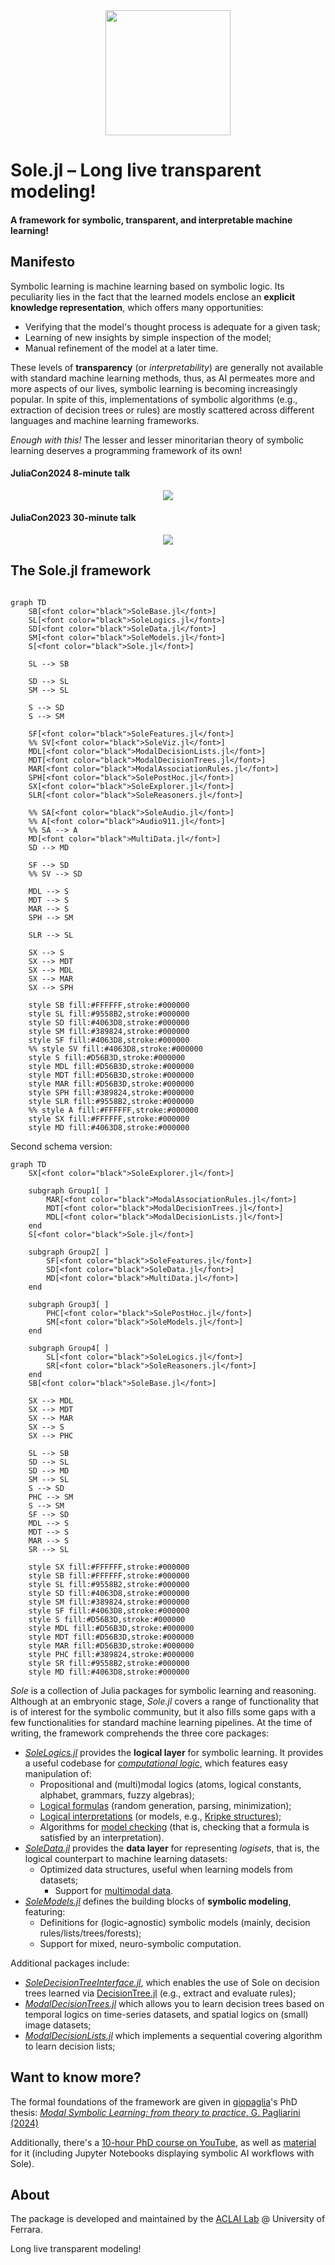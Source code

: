 <div align="center"><a href="https://github.com/aclai-lab/Sole.jl"><img src="logo.png" alt="" title="This package is part of Sole.jl" width="200"></a></div>

# Sole.jl – Long live transparent modeling!
#### A framework for symbolic, transparent, and interpretable machine learning!

<!-- 
TODO:
[![Stable](https://img.shields.io/badge/docs-stable-blue.svg)](https://aclai-lab.github.io/Sole.jl/stable)
[![Dev](https://img.shields.io/badge/docs-dev-blue.svg)](https://aclai-lab.github.io/Sole.jl/dev)
 -->
<!-- [![Build Status](https://api.cirrus-ci.com/github/aclai-lab/Sole.jl.svg?branch=master)](https://cirrus-ci.com/github/aclai-lab/Sole.jl)
[![Coverage](https://codecov.io/gh/aclai-lab/Sole.jl/branch/master/graph/badge.svg)](https://codecov.io/gh/aclai-lab/Sole.jl)
[![Coverage](https://coveralls.io/repos/github/aclai-lab/Sole.jl/badge.svg?branch=master)](https://coveralls.io/github/aclai-lab/Sole.jl?branch=master)
[![Code Style: Blue](https://img.shields.io/badge/code%20style-blue-4495d1.svg)](https://github.com/invenia/BlueStyle) -->
<!-- [![ColPrac: Contributor's Guide on Collaborative Practices for Community Packages](https://img.shields.io/badge/ColPrac-Contributor's%20Guide-blueviolet)](https://github.com/SciML/ColPrac) -->



## Manifesto

Symbolic learning is machine learning based on symbolic logic. Its peculiarity lies in the fact that the learned models enclose an **explicit knowledge representation**, which offers many opportunities:
- Verifying that the model's thought process is adequate for a given task;
- Learning of new insights by simple inspection of the model;
- Manual refinement of the model at a later time.

These levels of **transparency** (or *interpretability*) are generally not available with standard machine learning methods, thus, as AI permeates more and more aspects of our lives, symbolic learning is becoming increasingly popular. In spite of this, implementations of symbolic algorithms (e.g., extraction of decision trees or rules) are mostly scattered across different languages and machine learning frameworks.

*Enough with this!* The lesser and lesser minoritarian theory of symbolic learning deserves a programming framework of its own!

#### JuliaCon2024 8-minute talk
<div align="center">
<a target="_blank" href="https://youtu.be/pfejOC_T5cQ">
  <img src="https://img.youtube.com/vi/pfejOC_T5cQ/0.jpg">
</a>
</div>

#### JuliaCon2023 30-minute talk
<div align="center">
<a target="_blank" href="https://youtu.be/HTRhOmQIObg">
  <img src="https://img.youtube.com/vi/HTRhOmQIObg/0.jpg">
</a>
</div>

## The Sole.jl framework

```mermaid

graph TD
    SB[<font color="black">SoleBase.jl</font>]
    SL[<font color="black">SoleLogics.jl</font>]
    SD[<font color="black">SoleData.jl</font>]
    SM[<font color="black">SoleModels.jl</font>]
    S[<font color="black">Sole.jl</font>]

    SL --> SB

    SD --> SL
    SM --> SL

    S --> SD
    S --> SM

    SF[<font color="black">SoleFeatures.jl</font>]
    %% SV[<font color="black">SoleViz.jl</font>]
    MDL[<font color="black">ModalDecisionLists.jl</font>]
    MDT[<font color="black">ModalDecisionTrees.jl</font>]
    MAR[<font color="black">ModalAssociationRules.jl</font>]
    SPH[<font color="black">SolePostHoc.jl</font>]
    SX[<font color="black">SoleExplorer.jl</font>]
    SLR[<font color="black">SoleReasoners.jl</font>]

    %% SA[<font color="black">SoleAudio.jl</font>]
    %% A[<font color="black">Audio911.jl</font>]
    %% SA --> A
    MD[<font color="black">MultiData.jl</font>]
    SD --> MD

    SF --> SD
    %% SV --> SD

    MDL --> S
    MDT --> S
    MAR --> S
    SPH --> SM

    SLR --> SL

    SX --> S
    SX --> MDT
    SX --> MDL
    SX --> MAR
    SX --> SPH

    style SB fill:#FFFFFF,stroke:#000000
    style SL fill:#9558B2,stroke:#000000
    style SD fill:#4063D8,stroke:#000000
    style SM fill:#389824,stroke:#000000
    style SF fill:#4063D8,stroke:#000000
    %% style SV fill:#4063D8,stroke:#000000
    style S fill:#D56B3D,stroke:#000000
    style MDL fill:#D56B3D,stroke:#000000
    style MDT fill:#D56B3D,stroke:#000000
    style MAR fill:#D56B3D,stroke:#000000
    style SPH fill:#389824,stroke:#000000
    style SLR fill:#9558B2,stroke:#000000
    %% style A fill:#FFFFFF,stroke:#000000
    style SX fill:#FFFFFF,stroke:#000000
    style MD fill:#4063D8,stroke:#000000

```

Second schema version:
```mermaid
graph TD
    SX[<font color="black">SoleExplorer.jl</font>]

    subgraph Group1[ ]
        MAR[<font color="black">ModalAssociationRules.jl</font>]
        MDT[<font color="black">ModalDecisionTrees.jl</font>]
        MDL[<font color="black">ModalDecisionLists.jl</font>]
    end
    S[<font color="black">Sole.jl</font>]

    subgraph Group2[ ]
        SF[<font color="black">SoleFeatures.jl</font>]
        SD[<font color="black">SoleData.jl</font>]
        MD[<font color="black">MultiData.jl</font>]
    end

    subgraph Group3[ ]
        PHC[<font color="black">SolePostHoc.jl</font>]
        SM[<font color="black">SoleModels.jl</font>]
    end

    subgraph Group4[ ]
        SL[<font color="black">SoleLogics.jl</font>]
        SR[<font color="black">SoleReasoners.jl</font>]
    end
    SB[<font color="black">SoleBase.jl</font>]

    SX --> MDL 
    SX --> MDT
    SX --> MAR
    SX --> S
    SX --> PHC

    SL --> SB
    SD --> SL
    SD --> MD
    SM --> SL
    S --> SD
    PHC --> SM
    S --> SM
    SF --> SD
    MDL --> S
    MDT --> S
    MAR --> S
    SR --> SL

    style SX fill:#FFFFFF,stroke:#000000
    style SB fill:#FFFFFF,stroke:#000000
    style SL fill:#9558B2,stroke:#000000
    style SD fill:#4063D8,stroke:#000000
    style SM fill:#389824,stroke:#000000
    style SF fill:#4063D8,stroke:#000000
    style S fill:#D56B3D,stroke:#000000
    style MDL fill:#D56B3D,stroke:#000000
    style MDT fill:#D56B3D,stroke:#000000
    style MAR fill:#D56B3D,stroke:#000000
    style PHC fill:#389824,stroke:#000000
    style SR fill:#9558B2,stroke:#000000
    style MD fill:#4063D8,stroke:#000000
```

*Sole* is a collection of Julia packages for symbolic learning and reasoning.
Although at an embryonic stage, *Sole.jl* covers a range of functionality that is of interest for the symbolic community, but it also fills some gaps with a few functionalities for standard machine learning pipelines. At the time of writing, the framework comprehends the three core packages:
+ [*SoleLogics.jl*](https://github.com/aclai-lab/SoleLogics.jl) provides the **logical layer** for symbolic learning. It provides a useful codebase for [*computational logic*](https://en.wikipedia.org/wiki/Computational_logic), which features easy manipulation of:
	+ Propositional and (multi)modal logics (atoms, logical constants, alphabet, grammars, fuzzy algebras);
	+ [Logical formulas](https://en.wikipedia.org/wiki/Well-formed_formula) (random generation, parsing, minimization);
	+ [Logical interpretations](https://en.wikipedia.org/wiki/Interpretation_(logic)) (or models, e.g., [Kripke structures](https://en.wikipedia.org/wiki/Kripke_structure_(model_checking)));
	+ Algorithms for [model checking](https://en.wikipedia.org/wiki/Model_checking) (that is, checking that a formula is satisfied by an interpretation).
+ [*SoleData.jl*](https://github.com/aclai-lab/SoleData.jl) provides the **data layer** for representing *logisets*, that is, the logical counterpart to machine learning datasets:
 	+ Optimized data structures, useful when learning models from datasets;
        + Support for [multimodal data](https://en.wikipedia.org/wiki/Multimodal_learning).
+ [*SoleModels.jl*](https://github.com/aclai-lab/SoleModels.jl) defines the building blocks of **symbolic modeling**, featuring:
	+ Definitions for (logic-agnostic) symbolic models (mainly, decision rules/lists/trees/forests);
	+ Support for mixed, neuro-symbolic computation.

Additional packages include:
+ [*SoleDecisionTreeInterface.jl*](https://github.com/aclai-lab/SoleDecisionTreeInterface.jl), which enables the use of Sole on decision trees learned via [DecisionTree.jl](https://github.com/JuliaAI/DecisionTree.jl) (e.g., extract and evaluate rules);
+ [*ModalDecisionTrees.jl*](https://github.com/aclai-lab/ModalDecisionTrees.jl) which allows you to learn decision trees based on temporal logics on time-series datasets, and spatial logics on (small) image datasets;
+ [*ModalDecisionLists.jl*](https://github.com/aclai-lab/ModalDecisionLists.jl) which implements a sequential covering algorithm to learn decision lists;

## Want to know more?
The formal foundations of the framework are given in [giopaglia](https://github.com/giopaglia/)'s PhD thesis:
[*Modal Symbolic Learning: from theory to practice*, G. Pagliarini (2024)](https://scholar.google.com/citations?view_op=view_citation&hl=en&user=FRo4yrcAAAAJ&citation_for_view=FRo4yrcAAAAJ:LkGwnXOMwfcC)

Additionally, there's a [10-hour PhD course on YouTube](https://www.youtube.com/playlist?list=PLyuPAlvJWIqLvYpGhenzXCA1JMW2HQwBv), as well as [material](https://github.com/aclai-lab/modal-symbolic-learning-course/) for it (including Jupyter Notebooks displaying symbolic AI workflows with Sole).

<!--
+ [*SoleFeatures.jl*](https://github.com/aclai-lab/SoleFeatures.jl) provides tools for filter-based **feature selection** on [*(un)structured* data](https://en.wikipedia.org/wiki/Unstructured_data). At this time, the package provides:
	+ 3 native feature selection methods, plus a wrapper around python implementations from *scikit-learn* and *scikit-feature*;
	+ Generalized feature selection methods that also apply to dimensional data (e.g., images or time-series), via a step of window-based flattening;
	+ Specific methods for time-series feature selection, based on [Catch22.jl](https://github.com/brendanjohnharris/Catch22.jl/);
	+ An easily extendible codebase, with abstraction layers similar to those of *scikit-learn*.
+ [*SolePostHoc.jl*](https://github.com/aclai-lab/SolePostHoc.jl) provides some tools for **analyzing and post-processing the learned symbolic models**. It features:
	+ Tools for inspecting and simplifying the models;
	+ Rule extraction from decision forests;
	+ Feature importance estimation.
  (e.g., feature selection on multimodal (un)structured data)
-->

<!-- Altogether, *Sole.jl* makes for a novel tool built with an eye to **formal correctness**, and is of use for both machine learning practitioners and computational logicians. -->

<!-- Link to https://github.com/Julia-XAI/ExplainableAI.jl -->

<!--
**Q:** Ok, so what symbolic learning methods do you people provide?
**A:** At the moment, [*ModalDecisionTrees.jl*](https://github.com/aclai-lab/ModalDecisionTrees.jl) is the only package compatible with Sole.jl, and it provides novel decision tree algorithms based on modal temporal and spatial logics for time-series and image classification. Checkout the related [talk at JuliaCon22](https://live.juliacon.org/talk/RQP9TG).

**Q:** Why the name?
**A:** *Sole* stands for SymbOlic LEarning; it also means "sun" in Italian, a hint to the enlightening power of transparent modeling.
-->

<!-- ![](Sole%20code%20organization.png "Code organization")
<p align="center">
  <img src="Sole%20code%20organization.png" alt="Code organization">
</p>
 -->

<!--
## Want to contribute?

Read these first:
* [Blue Code Style](https://github.com/invenia/BlueStyle);
* [ColPrac: Contributor's Guide on Collaborative Practices for Community Packages](https://github.com/SciML/ColPrac).
 -->

## About

The package is developed and maintained by the [ACLAI Lab](https://aclai.unife.it/en/) @ University of Ferrara.

Long live transparent modeling!
